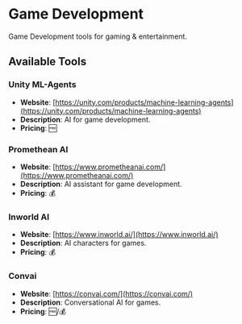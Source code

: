 # Game Development

Game Development tools for gaming & entertainment.

## Available Tools

### Unity ML-Agents
- **Website**: [https://unity.com/products/machine-learning-agents](https://unity.com/products/machine-learning-agents)
- **Description**: AI for game development.
- **Pricing**: 🆓

### Promethean AI
- **Website**: [https://www.prometheanai.com/](https://www.prometheanai.com/)
- **Description**: AI assistant for game development.
- **Pricing**: 💰

### Inworld AI
- **Website**: [https://www.inworld.ai/](https://www.inworld.ai/)
- **Description**: AI characters for games.
- **Pricing**: 💰

### Convai
- **Website**: [https://convai.com/](https://convai.com/)
- **Description**: Conversational AI for games.
- **Pricing**: 🆓/💰

